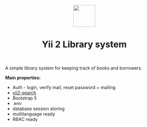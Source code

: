 <p align="center">
    <a href="https://github.com/yiisoft" target="_blank">
        <img src="https://avatars0.githubusercontent.com/u/993323" height="70px">
    </a>
    <h1 align="center">Yii 2 Library system</h1>
    <br>
</p>

A simple library system for keeping track of books and borrowers.

**Main properties:**
- Auth - login, verify mail, reset password + mailing
- [yii2-search](https://github.com/kazda01/yii2-search)
- Bootstrap 5
- .env
- database session storing
- multilanguage ready
- RBAC ready
